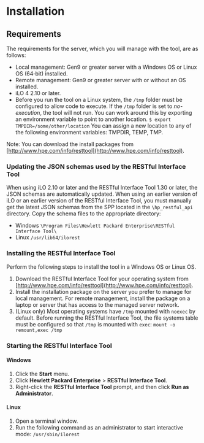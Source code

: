 # Installation

## Requirements

The requirements for the server, which you will manage with the tool, are as follows:

- Local management: Gen9 or greater server with a Windows OS or Linux OS (64&#8209;bit) installed.
- Remote management: Gen9 or greater server with or without an OS installed.
- iLO 4 2.10 or later.
- Before you run the tool on a Linux system, the `/tmp` folder must be configured to allow code to execute. If the `/tmp` folder is set to *no-execution*, the tool will not run. You can work around this by exporting an environment variable to point to another location. `$ export TMPDIR=/some/other/location` You can assign a new location to any of the following environment variables: TMPDIR, TEMP, TMP.

Note: You can download the install packages from [http://www.hpe.com/info/resttool](http://www.hpe.com/info/resttool).

### Updating the JSON schemas used by the RESTful Interface Tool
When using iLO 2.10 or later and the RESTful Interface Tool 1.30 or later, the JSON schemas are automatically updated. When using an earlier version of iLO or an earlier version of the RESTful Interface Tool, you must manually get the latest JSON schemas from the SPP located in the `\hp_restful_api` directory. Copy the schema files to the appropriate directory:

- Windows
  `\Program Files\Hewlett Packard Enterprise\RESTful Interface Tool\`
- Linux
  `/usr/lib64/ilorest`

### Installing the RESTful Interface Tool

Perform the following steps to install the tool in a Windows OS or Linux OS.

1. Download the RESTful Interface Tool for your operating system from [http://www.hpe.com/info/resttool](http://www.hpe.com/info/resttool).
2. Install the installation package on the server you prefer to manage for local management. For remote management, install the package on a laptop or server that has access to the managed server network.
3. (Linux only) Most operating systems have `/tmp` mounted with `noexec` by default. Before running the RESTful Interface Tool, the file systems table must be configured so that `/tmp` is mounted with `exec`:
   `mount -o remount,exec /tmp`

### Starting the RESTful Interface Tool

#### Windows
1. Click the **Start** menu.
2. Click **Hewlett Packard Enterprise** > **RESTful Interface Tool**.
3. Right-click the **RESTful Interface Tool** prompt, and then click **Run as Administrator**.

#### Linux
1. Open a terminal window.
2. Run the following command as an administrator to start interactive mode: `/usr/sbin/ilorest`
